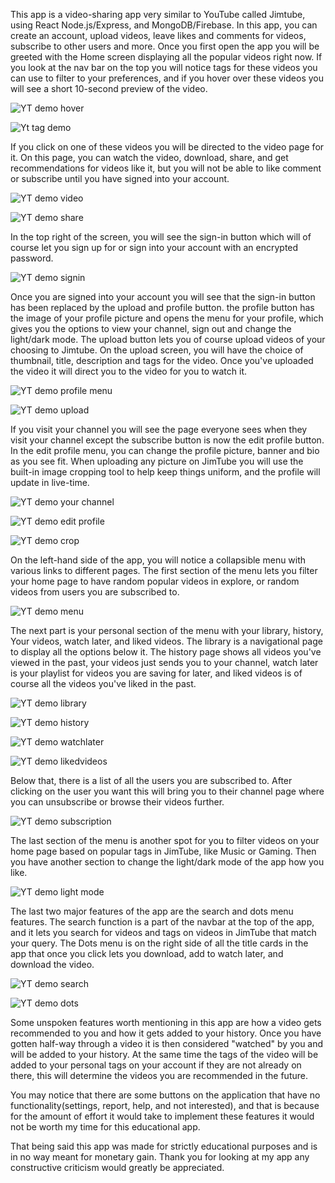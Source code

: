This app is a video-sharing app very similar to YouTube called Jimtube, using React Node.js/Express, and MongoDB/Firebase. In this app, you can create an account, upload videos, leave likes and comments for videos, subscribe to other users and more.
Once you first open the app you will be greeted with the Home screen displaying all the popular videos right now. If you look at the nav bar on the top you will notice tags for these videos you can use to filter to your preferences, and if you hover over these videos you
will see a short 10-second preview of the video. 

![YT demo hover](https://github.com/jdemar5/video-app-react/assets/60453324/0d02e9e7-f648-4b31-9e81-2bbfaa7f2fed)

![Yt tag demo](https://github.com/jdemar5/video-app-react/assets/60453324/586a2128-a1ad-431a-909f-68841e883a8d)

If you click on one of these videos you will be directed to the video page for it. On this page, you can watch the video, download, share, and get recommendations for videos like it, but you will not be able to like comment or subscribe until you have signed into your
account. 

![YT demo video](https://github.com/jdemar5/video-app-react/assets/60453324/dc671409-c663-473b-abb8-7930555c13a7)

![YT demo share](https://github.com/jdemar5/video-app-react/assets/60453324/cf0d55a1-617b-4861-b1c6-61743110e667)

In the top right of the screen, you will see the sign-in button which will of course let you sign up for or sign into your account with an encrypted password.

![YT demo signin](https://github.com/jdemar5/video-app-react/assets/60453324/fd0f99e0-9479-4052-a0af-e802528c1d2e)

Once you are signed into your account you will see that the sign-in button has been replaced by the upload and profile button. the profile button has the image of your profile picture and opens the menu for your profile, which gives you the options to view your channel, 
sign out and change the light/dark mode. The upload button lets you of course upload videos of your choosing to Jimtube. On the upload screen, you will have the choice of thumbnail, title, description and tags for the video. Once you've uploaded the video it will direct you 
to the video for you to watch it.

![YT demo profile menu](https://github.com/jdemar5/video-app-react/assets/60453324/b4c0acd8-60ed-47ae-b2ee-1763eb9484da)

![YT demo upload](https://github.com/jdemar5/video-app-react/assets/60453324/f28c959f-d682-455e-b937-7775dbdf6a47)

If you visit your channel you will see the page everyone sees when they visit your channel except the subscribe button is now the edit profile button. In the edit profile menu, you can change the profile picture, banner and bio as you see fit. When uploading any picture 
on JimTube you will use the built-in image cropping tool to help keep things uniform, and the profile will update in live-time.

![YT demo your channel](https://github.com/jdemar5/video-app-react/assets/60453324/60116fa2-fa48-4486-ac52-30d6c1fb2b09)

![YT demo edit profile](https://github.com/jdemar5/video-app-react/assets/60453324/382453a7-bf63-49f2-9a86-98941b682c9c)

![YT demo crop](https://github.com/jdemar5/video-app-react/assets/60453324/2eefa4a0-f841-43a0-b1f5-e51b7c8f587d)

On the left-hand side of the app, you will notice a collapsible menu with various links to different pages. The first section of the menu lets you filter your home page to have random popular videos in explore, or random videos from users you are subscribed to.

![YT demo menu](https://github.com/jdemar5/video-app-react/assets/60453324/94cd7256-cbfd-43d8-8928-64a7b8c57aae)

The next part is your personal section of the menu with your library, history, Your videos, watch later, and liked videos. The library is a navigational page to display all the options below it. The history page shows all videos you've viewed in the past, your videos 
just sends you to your channel, watch later is your playlist for videos you are saving for later, and liked videos is of course all the videos you've liked in the past.

![YT demo library](https://github.com/jdemar5/video-app-react/assets/60453324/344f2d5a-6189-485a-97e5-5bdbf0d1d638)

![YT demo history](https://github.com/jdemar5/video-app-react/assets/60453324/2c844bea-fd7f-4204-a34c-e3edb9b45beb)

![YT demo watchlater](https://github.com/jdemar5/video-app-react/assets/60453324/8746c58b-eba8-4d26-bd55-787ed4c88156)

![YT demo likedvideos](https://github.com/jdemar5/video-app-react/assets/60453324/ac12ec9e-c7de-4ab7-b717-1c3fbffe63f5)

Below that, there is a list of all the users you are subscribed to. After clicking on the user you want this will bring you to their channel page where you can unsubscribe or browse their videos further.

![YT demo subscription](https://github.com/jdemar5/video-app-react/assets/60453324/8d19eb59-7528-4784-9ad8-b3e179bd6109)

The last section of the menu is another spot for you to filter videos on your home page based on popular tags in JimTube, like Music or Gaming. Then you have another section to change the light/dark mode of the app how you like.

![YT demo light mode](https://github.com/jdemar5/video-app-react/assets/60453324/98a2f5db-b92d-472d-82d7-027b75c7a645)

The last two major features of the app are the search and dots menu features. The search function is a part of the navbar at the top of the app, and it lets you search for videos and tags on videos in JimTube that match your query. The Dots menu is on the right
side of all the title cards in the app that once you click lets you download, add to watch later, and download the video.

![YT demo search](https://github.com/jdemar5/video-app-react/assets/60453324/ec23df09-ac55-4ef0-8297-f7ec78582603)

![YT demo dots](https://github.com/jdemar5/video-app-react/assets/60453324/c160d6b4-4414-41a9-861b-83a432ef8c16)

Some unspoken features worth mentioning in this app are how a video gets recommended to you and how it gets added to your history. Once you have gotten half-way through a video it is then considered "watched" by you and will be added to your history. At the same time the 
tags of the video will be added to your personal tags on your account if they are not already on there, this will determine the videos you are recommended in the future.

You may notice that there are some buttons on the application that have no functionality(settings, report, help, and not interested), and that is because for the amount of effort it would take to implement these features it would not be worth my time for this 
educational app.

That being said this app was made for strictly educational purposes and is in no way meant for monetary gain. 
Thank you for looking at my app any constructive criticism would greatly be appreciated.
